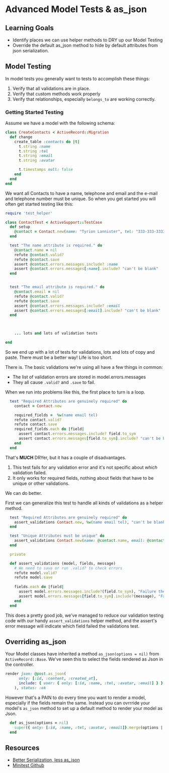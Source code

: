 # Advanced Model Tests & as_json
## Learning Goals
- Identify places we can use helper methods to DRY up our Model Testing
- Override the default as_json method to hide by default attributes from json serialization.  

## Model Testing

In model tests you generally want to tests to accomplish these things:

1.  Verify that all validations are in place.
1.  Verify that custom methods work properly
1.  Verify that relationships, especially `belongs_to` are working correctly.


### Getting Started Testing

Assume we have a model with the following schema:

```ruby
class CreateContacts < ActiveRecord::Migration
  def change
    create_table :contacts do |t|
      t.string :name
      t.string :tel
      t.string :email
      t.string :avatar

      t.timestamps null: false
    end
  end
end
```

We want all Contacts to have a name, telephone and email and the e-mail and telephone number must be unique.  So when you get started you will often get started testing like this:

```ruby
require 'test_helper'

class ContactTest < ActiveSupport::TestCase
  def setup
    @contact = Contact.new(name: "Tyrion Lannister", tel: "333-333-3333", email: "Tyrion@donttellmysister.com", avatar: "http://placecage.com/300/300")
  end

  test "The name attribute is required." do
    @contact.name = nil
    refute @contact.valid?
    refute @contact.save
    assert @contact.errors.messages.include? :name
    assert @contact.errors.messages[:name].include? "can't be blank"
  end


  test "The email attribute is required." do
    @contact.email = nil
    refute @contact.valid?
    refute @contact.save
    assert @contact.errors.messages.include? :email
    assert @contact.errors.messages[:email].include? "can't be blank"
  end


  
	... lots and lots of validation tests

end
```

So we end up with a lot of tests for validations, lots and lots of copy and paste.  There must be a better way!  Life is too short.

There is.  The basic validations we're using all have a few things in common:  
*  The list of validation errors are stored in model.errors.messages
*  They all cause `.valid?` and `.save` to fail.  

When we run into problems like this, the first place to turn is a loop.

```ruby
  test "Required Attributes are genuinely required" do
    contact = Contact.new

    required_fields =  %w(name email tel)
    refute contact.valid?
    refute contact.save
    required_fields.each do |field|
      assert contact.errors.messages.include? field.to_sym
      assert contact.errors.messages[field.to_sym].include? "can't be blank"
    end
  end
```

That's **MUCH** DRYer, but it has a couple of disadvantages.    

1.  This test fails for any validation error and it's not specific about *which* validation failed.
2.  It only works for required fields, nothing about fields that have to be unique or other validations.  

We can do better.  

First we can generalize this test to handle all kinds of validations as a helper method.

```ruby
  test "Required Attributes are genuinely required" do
    assert_validations Contact.new, %w(name email tel), "can't be blank"
  end

  test "Unique Attributes must be unique" do
    assert_validations Contact.new(name: @contact.name, email: @contact.email, tel: @contact.tel), %w(email tel), "has already been taken"
  end

  private

  def assert_validations (model, fields, message)
    # We need to save or run .valid? to check errors
    refute model.valid?
    refute model.save
    
    fields.each do |field|
      assert model.errors.messages.include?(field.to_sym), "Failure the field #{field} #{message}"
      assert model.errors.messages[field.to_sym].include?(message), "Failure the field #{field} #{message}"
    end
  end

```

This does a pretty good job, we've managed to reduce our validation testing code with our handy `assert_validations` helper method, and the assert's error message will indicate which field failed the validations test.  


## Overriding as_json

Your Model classes have inherited a method `as_json(options = nil)` from `ActiveRecord::Base`.  We've seen this to select the fields rendered as Json in the controller.

```ruby
render json: @post.as_json(
      only: [:id, :content, :created_at],
      include: { user: { only: [:id, :name, :tel, :avatar, :email] } }
    ), status: :ok
```

However that's a PAIN to do every time you want to render a model, especially if  the fields remain the same.  Instead you can ovrrride your model's `as_json` method to set up a default method to render your model as Json.

```ruby
  def as_json(options = nil)
    super({ only: [:id, :name, :tel, :avatar, :email]}.merge(options || {}))
  end
```

## Resources
- [Better Serialization, less as_json](https://robots.thoughtbot.com/better-serialization-less-as-json)
- [Minitest Github](https://github.com/seattlerb/minitest)
